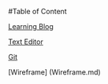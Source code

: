 #Table of Content

[Learning Blog](LearningBlog.md)

[Text Editor](TextEditor.md)

[Git](Git.md)

[Wireframe] (Wireframe.md)
